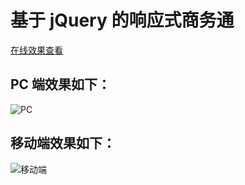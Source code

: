 # 基于 jQuery 的响应式商务通
[在线效果查看](https://elitefan0814.github.io/businessSites/show.html)

## PC 端效果如下：
![PC](https://i.loli.net/2019/06/04/5cf66a23dacd889902.png)

## 移动端效果如下：
![移动端](https://i.loli.net/2019/06/04/5cf66a261910c85325.png)